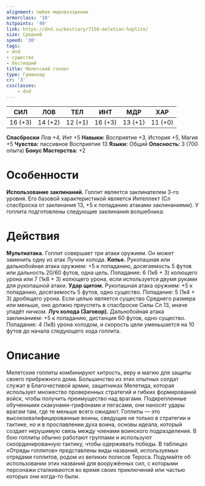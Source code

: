 ```yaml
---
alignment: любое мировоззрение
armorclass: '18'
hitpoints: '49'
link: https://dnd.su/bestiary/7156-meletian-hoplite/
size: Средний
speed: '30'
tags:
- dnd
- существо
- бестиарий
title: Мелетский гоплит
type: Гуманоид
cr: '3'
cssclasses:
    - dnd
---
```



| СИЛ | ЛОВ | ТЕЛ | ИНТ | МДР | ХАР |
|---|---|---|---|---|---|
| 16 (+3) | 14 (+2) | 12 (+1) | 16 (+3) | 13 (+1) | 11 (+0) |
**Спасброски** Лов +4, Инт +5
**Навыки:** Восприятие +3, История +5, Магия +5
**Чувства:** пассивное Восприятие 13
**Языки:** Общий
**Опасность:** 3 (700 опыта)
**Бонус Мастерства:** +2


# Особенности
**Использование заклинаний.** Гоплит является заклинателем 3-го уровня. Его базовой характеристикой является Интеллект (Сл спасброска от заклинания 13, +5 к попаданию атаками заклинаниями). У гоплита подготовлены следующие заклинания волшебника:


# Действия
**Мультиатака.** Гоплит совершает три атаки оружием. Он может заменить одну из атак Лучом холода.
**Копье.** Рукопашная или дальнобойная атака оружием: +5 к попаданию, досягаемость 5 футов или дальность 20/60 футов, одна цель. Попадание: 6 (1к6 + 3) колющего урона или 7 (1к8 + 3) колющего урона, если используется двумя руками для рукопашной атаки.
**Удар щитом.** Рукопашная атака оружием: +5 к попаданию, досягаемость 5 футов, одно существо. Попадание: 5 (1к4 + 3) дробящего урона. Если целью является существо Среднего размера или меньше, оно должно преуспеть в спасброске Силы Сл 13, иначе упадёт ничком.
**Луч холода (Заговор).** Дальнобойная атака заклинанием: +5 к попаданию, дистанция 60 футов, одно существо. Попадание: 4 (1к8) урона холодом, и скорость цели уменьшается на 10 футов до начала следующего хода гоплита.


# Описание
Мелетские гоплиты комбинируют хитрость, веру и магию для защиты своего прибрежного дома. Большинство из этих опытных солдат служат в Благочестивой армии, защитниках Мелетида, которая использует множество проверенных стратегий и гибких формирований войск, чтобы получить преимущество над врагами. Подкрепленные обученными скакунами-грифонами и пегасами, они наносят удары врагам там, где те меньше всего ожидают. Гоплиты — это высококвалифицированные воины, сведущие не только в стратегии и тактике, но и в прославлении духа воина, основы идеала, который создает нерушимую связь между членами воинского подразделения. В бою гоплиты обычно работают группами и используют скоординированную тактику, чтобы одерживать победы. В таблицах «Отряды гоплитов» представлены виды названий, используемых отрядами гоплитов, родом из великих полисов Тероса. Подумайте об использовании этих названий для вооружённых сил, с которыми персонажи сталкиваются во время своих приключений или частью которых они когда-то были.